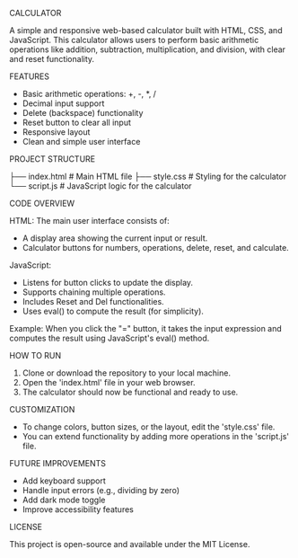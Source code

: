 CALCULATOR

A simple and responsive web-based calculator built with HTML, CSS, and JavaScript. This calculator allows users to perform basic arithmetic operations like addition, subtraction, multiplication, and division, with clear and reset functionality.

FEATURES

- Basic arithmetic operations: +, -, *, /
- Decimal input support
- Delete (backspace) functionality
- Reset button to clear all input
- Responsive layout
- Clean and simple user interface

PROJECT STRUCTURE

├── index.html      # Main HTML file
├── style.css       # Styling for the calculator
└── script.js       # JavaScript logic for the calculator


CODE OVERVIEW

HTML:
The main user interface consists of:
- A display area showing the current input or result.
- Calculator buttons for numbers, operations, delete, reset, and calculate.

JavaScript:
- Listens for button clicks to update the display.
- Supports chaining multiple operations.
- Includes Reset and Del functionalities.
- Uses eval() to compute the result (for simplicity).

Example:
When you click the "=" button, it takes the input expression and computes the result using JavaScript's eval() method.

HOW TO RUN

1. Clone or download the repository to your local machine.
2. Open the 'index.html' file in your web browser.
3. The calculator should now be functional and ready to use.

CUSTOMIZATION

- To change colors, button sizes, or the layout, edit the 'style.css' file.
- You can extend functionality by adding more operations in the 'script.js' file.

FUTURE IMPROVEMENTS

- Add keyboard support
- Handle input errors (e.g., dividing by zero)
- Add dark mode toggle
- Improve accessibility features

LICENSE

This project is open-source and available under the MIT License.

